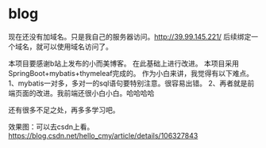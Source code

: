 # blog
现在还没有加域名。只是我自己的服务器访问。http://39.99.145.221/
后续绑定一个域名，就可以使用域名访问了。

本项目要感谢b站上发布的小而美博客。
在此基础上进行改进。
本项目采用SpringBoot+mybatis+thymeleaf完成的。
作为小白来讲，我觉得有以下难点。
1、mybatis一对多，多对一的sql语句要特别注意。很容易出错。
2、再者就是前端页面的改进。我前端还很小白小白。哈哈哈哈

还有很多不足之处，再多多学习吧。

效果图：可以去csdn上看。https://blog.csdn.net/hello_cmy/article/details/106327843
